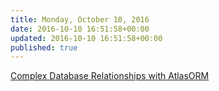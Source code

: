 ```yaml
---
title: Monday, October 10, 2016
date: 2016-10-10 16:51:58+00:00
updated: 2016-10-10 16:51:58+00:00
published: true
---
```


[Complex Database Relationships with AtlasORM](/complex-database-relationships-with-atlasorm/)

